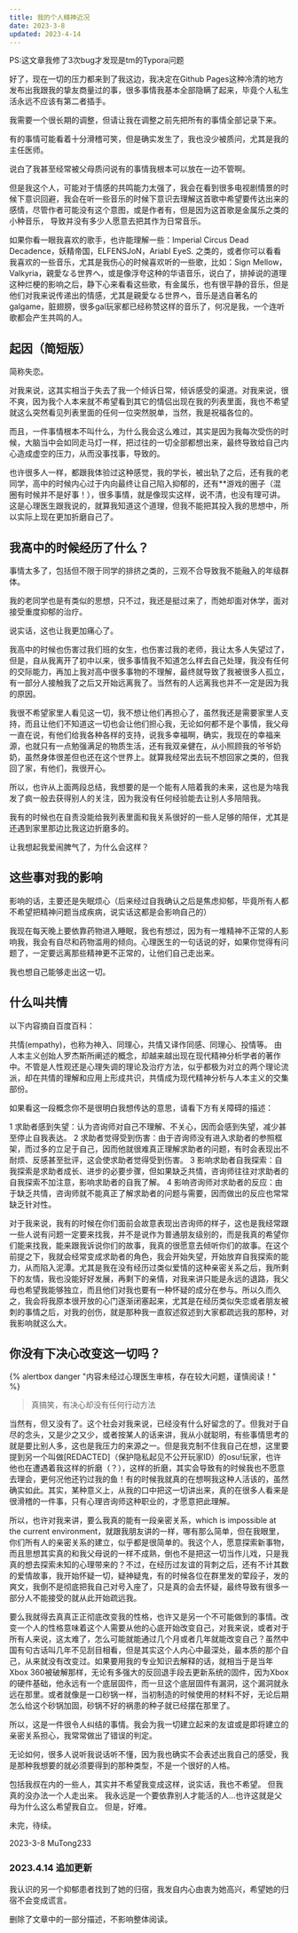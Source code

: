 ```yaml
---
title: 我的个人精神近况
date: 2023-3-8
updated: 2023-4-14
---
```


PS:这文章我修了3次bug才发现是tm的Typora问题

好了，现在一切的压力都来到了我这边，我决定在Github Pages这种冷清的地方发布出我跟我的挚友商量过的事，很多事情我基本全部隐瞒了起来，毕竟个人私生活永远不应该有第二者插手。

我需要一个很长期的调整，但请让我在调整之前先把所有的事情全部记录下来。

有的事情可能看着十分滑稽可笑，但是确实发生了，我也没少被质问，尤其是我的主任医师。

说白了我甚至经常被父母质问说有的事情我根本可以放在一边不管啊。

但是我这个人，可能对于情感的共鸣能力太强了，我会在看到很多电视剧情景的时候下意识回避，我会在听一些音乐的时候下意识去理解这首歌中希望要传达出来的感情，尽管作者可能没有这个意图，或是作者有，但是因为这首歌是金属乐之类的小种音乐， 导致并没有多少人愿意去把其作为日常音乐。

如果你看一眼我喜欢的歌手，也许能理解一些：Imperial Circus Dead Decadence，妖精帝国，ELFENSJoN，Ariabl EyeS. 之类的，或者你可以看看我喜欢的一些音乐，尤其是我伤心的时候喜欢听的一些歌，比如：Sign Mellow，Valkyria，親愛なる世界へ，或是像浮夸这种的华语音乐，说白了，排掉说的道理这种烂梗的影响之后，静下心来看看这些歌，有金属乐，也有很平静的音乐，但是他们对我来说传递出的情感，尤其是親愛なる世界へ，音乐是选自著名的galgame，脏翅膀，很多gal玩家都已经称赞这样的音乐了，何况是我，一个连听歌都会产生共鸣的人。

## 起因（简短版）

简称失恋。

对我来说，这其实相当于失去了我一个倾诉日常，倾诉感受的渠道。对我来说，很不爽，因为我个人本来就不希望看到其它的情侣出现在我的列表里面，我也不希望就这么突然看见列表里面的任何一位突然脱单，当然，我是祝福各位的。

而且，一件事情根本不叫什么，为什么我会这么难过，其实是因为我每次受伤的时候，大脑当中会如同走马灯一样，把过往的一切全部都想出来，最终导致给自己内心造成虚空的压力，从而没事找事，导致的。

也许很多人一样，都跟我体验过这种感觉，我的学长，被出轨了之后，还有我的老同学，高中的时候内心过于内向最终让自己陷入抑郁的，还有**游戏的圈子（混圈有时候并不是好事！），很多事情，就是像现实这样，说不清，也没有理可讲。这是心理医生跟我说的，就算我知道这个道理，但我不能把其投入我的思想中，所以实际上现在更加折磨自己了。

## 我高中的时候经历了什么？

事情太多了，包括但不限于同学的排挤之类的，三观不合导致我不能融入的年级群体。

我的老同学也是有类似的思想，只不过，我还是挺过来了，而她却面对休学，面对接受重度抑郁的治疗。

说实话，这也让我更加痛心了。

我高中的时候也伤害过我们班的女生，也伤害过我的老师，我让太多人失望过了，但是，自从我离开了初中以来，很多事情我不知道怎么样去自己处理，我没有任何的交际能力，再加上我对高中很多事物的不理解，最终就导致了我被很多人孤立，有一部分人接触我了之后又开始远离我了。当然有的人远离我也并不一定是因为我的原因。

我很不希望家里人看见这一切，我不想让他们再担心了，虽然我还是需要家里人支持，而且让他们不知道这一切也会让他们担心我，无论如何都不是个事情，我父母一直在说，有他们给我各种各样的支持，说我多幸福啊，确实，我现在的幸福来源，也就只有一点勉强满足的物质生活，还有我双亲健在，从小照顾我的爷爷奶奶，虽然身体很差但也还在这个世界上。就算我经常出去玩不想回家之类的，但我回了家，有他们，我很开心。

所以，也许从上面两段总结，我想要的是一个能有人陪着我的未来，这也是为啥我发了疯一般去获得别人的关注，因为我没有任何经验能去让别人多陪陪我。

我有的时候也在自责没能给我列表里面和我关系很好的一些人足够的陪伴，尤其是还遇到家里那边比我这边折磨多的。

让我想起我爱闹脾气了，为什么会这样？

## 这些事对我的影响

影响的话，主要还是失眠烦心（后来经过自我确认之后是焦虑抑郁，毕竟所有人都不希望把精神问题当成疾病，说实话这都是会影响自己的）

我现在每天晚上要依靠药物进入睡眠，我也有想过，因为有一堆精神不正常的人影响我，我会有自尽和药物滥用的倾向。心理医生的一句话说的好，如果你觉得有问题了，一定要远离那些精神更不正常的，让他们自己走出来。

我也想自己能够走出这一切。

## 什么叫共情

以下内容摘自百度百科：

共情(empathy)，也称为神入、同理心，共情又译作同感、同理心、投情等。 由人本主义创始人罗杰斯所阐述的概念，却越来越出现在现代精神分析学者的著作中。不管是人性观还是心理失调的理论及治疗方法，似乎都极为对立的两个理论流派，却在共情的理解和应用上形成共识，共情成为现代精神分析与人本主义的交集部份。

如果看这一段概念你不是很明白我想传达的意思，请看下方有关障碍的描述：

1 求助者感到失望：认为咨询师对自己不理解、不关心，因而会感到失望，减少甚至停止自我表达。
2 求助者觉得受到伤害：由于咨询师没有进入求助者的参照框架，而过多的立足于自己，因而他就很难真正理解求助者的问题，有时会表现出不耐烦、反感甚至批评，这会使求助者觉得受到伤害。
3 影响求助者自我探索：自我探索是求助者成长、进步的必要步骤，但如果缺乏共情，咨询师往往对求助者的自我探索不加注意，影响求助者的自我了解。
4 影响咨询师对求助者的反应：由于缺乏共情，咨询师就不能真正了解求助者的问题与需要，因而做出的反应也常常缺乏针对性。

对于我来说，我有的时候在你们面前会故意表现出咨询师的样子，这也是我经常跟一些人说有问题一定要来找我，并不是说作为普通朋友级别的，而是我真的希望你们能来找我，能来跟我诉说你们的故事，我真的很愿意去倾听你们的故事。在这个前提之下，我就会经常变成求助者的角色，我会开始失望，开始放弃自我探索的能力，从而陷入泥潭。尤其是我在没有经历过类似爱情的这种亲密关系之后，我所剩下的友情，我也没能好好发展，再剩下的亲情，对我来讲只能是永远的退路，我父母也希望我能够独立，而且他们对我也要有一种怀疑的成分在参与。所以久而久之，我会将我原本很开放的心门逐渐闭塞起来，尤其是在经历类似失恋或者朋友被刺的事情之后，对我的创伤，就是那种我一直叙述叙述到大家都疏远我的那种，对我影响就这么大。

## 你没有下决心改变这一切吗？

{% alertbox danger "内容未经过心理医生审核，存在较大问题，谨慎阅读！" %}

> 真搞笑，有决心却没有任何行动方法

当然有，但又没有了。这个社会对我来说，已经没有什么好留念的了。但我对于自尽的念头，又是少之又少，或者按某人的话来讲，我从小就聪明，有些事情思考的就是要比别人多，这也是我压力的来源之一。但是我克制不住我自己在想，这里要提到另一个叫做[REDACTED]（保护隐私起见不公开玩家ID）的osu!玩家，也许他也在遭遇着我这样的折磨（？），这样的折磨，其实会导致有的时候我也不愿意去理会，更何况他还钓过我的鱼！有的时候我就真的在想啊我这种人活该的，虽然确实如此。其实，某种意义上，从我的口中把这一切讲出来，真的在很多人看来是很滑稽的一件事，只有心理咨询师这种职业的，才愿意把此理解。

所以，也许对我来讲，要么我真的能有一段亲密关系，which is impossible at the current environment，就跟我朋友讲的一样，哪有那么简单，但在我眼里，你们所有人的亲密关系的建立，似乎都是很简单的。我这个人，愿意探索新事物，而且思想其实真的和我父母说的一样不成熟，倒也不是把这一切当作儿戏，只是我真的想去探索未知的心理带来的？不过，在经历过友谊的背刺之后，还有不计其数的爱情故事，我开始怀疑一切，疑神疑鬼，有的时候各位在群里发的荤段子，发的爽文，我倒不是彻底把我自己对号入座了，只是真的会去怀疑，最终导致有很多一部分人不能接受的就从此开始疏远我。

要么我就得去真真正正彻底改变我的性格，也许又是另一个不可能做到的事情。改变一个人的性格意味着这个人需要从他的心底开始改变自己，对我来说，或者对于所有人来说，这太难了，怎么可能就能通过几个月或者几年就能改变自己？虽然中国有句古话叫几年不见刮目相看，但是其实这个人内心中最深处，最本质的那个自己，从来就没有改变过。如果要用我的专业知识去解释的话，就相当于是当年Xbox 360被破解那样，无论有多强大的反回退手段去更新系统的固件，因为Xbox的硬件基础，他永远有一个底层固件，而一旦这个底层固件有漏洞，这个漏洞就永远在那里。或者就像是一口砂锅一样，当初制造的时候使用的材料不好，无论后期怎么给这个砂锅加固，砂锅不好的祸患的种子就已经摆在那里了。

所以，这是一件很令人纠结的事情。我会为我一切建立起来的友谊或是即将建立的亲密关系担心，我常常做出了错误的判定。

无论如何，很多人说听我说话听不懂，因为我也确实不会表述出我自己的感受，我是那种我想要的就必须要得到的那种类型，不是一个很好的人格。

包括我叔在内的一些人，其实并不希望我变成这样，说实话，我也不希望。
但我真的没办法一个人走出来。
我永远是一个要依靠别人才能活的人...也许这就是父母为什么这么希望我自立。
但是，好难。

未完，待续。

2023-3-8 MuTong233

### 2023.4.14 追加更新

我认识的另一个抑郁患者找到了她的归宿，我发自内心由衷为她高兴，希望她的归宿不会变成谎言。

删除了文章中的一部分描述，不影响整体阅读。

